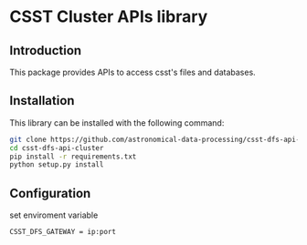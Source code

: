 # CSST Cluster APIs library

## Introduction

This package provides APIs to access csst's files and databases.

## Installation

This library can be installed with the following command: 

```bash
git clone https://github.com/astronomical-data-processing/csst-dfs-api-cluster.git
cd csst-dfs-api-cluster
pip install -r requirements.txt
python setup.py install
```

## Configuration
set enviroment variable

    CSST_DFS_GATEWAY = ip:port
